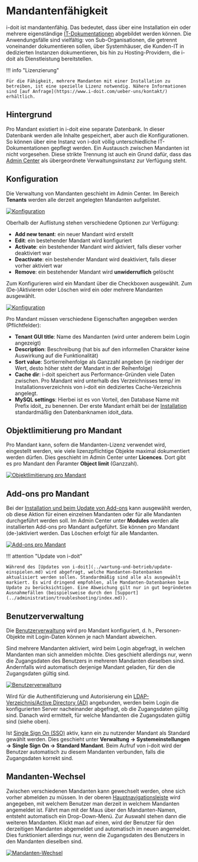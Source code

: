 # Mandantenfähigkeit

i-doit ist mandantenfähig. Das bedeutet, dass über eine Installation ein oder mehrere eigenständige [IT-Dokumentationen](../glossar.md) abgebildet werden können. Die Anwendungsfälle sind vielfältig: von Sub-Organisationen, die getrennt voneinander dokumentieren sollen, über Systemhäuser, die Kunden-IT in dedizierten Instanzen dokumentieren, bis hin zu Hosting-Providern, die i-doit als Dienstleistung bereitstellen.

!!! info "Lizenzierung"

    Für die Fähigkeit, mehrere Mandanten mit einer Installation zu betreiben, ist eine spezielle Lizenz notwendig. Nähere Informationen sind [auf Anfrage](https://www.i-doit.com/ueber-uns/kontakt/) erhältlich.

Hintergrund
-----------

Pro Mandant existiert in i-doit eine separate Datenbank. In dieser Datenbank werden alle Inhalte gespeichert, aber auch die Konfigurationen. So können über eine Instanz von i-doit völlig unterschiedliche IT-Dokumentationen gepflegt werden. Ein Austausch zwischen Mandanten ist nicht vorgesehen. Diese strikte Trennung ist auch ein Grund dafür, dass das [Admin Center](../administration/admin-center.md) als übergeordnete Verwaltungsinstanz zur Verfügung steht.

Konfiguration
-------------

Die Verwaltung von Mandanten geschieht im Admin Center. Im Bereich **Tenants** werden alle derzeit angelegten Mandanten aufgelistet.

[![Konfiguration](../assets/images/de/administration/mandantenfaehigkeit/1-mand.png)](../assets/images/de/administration/mandantenfaehigkeit/1-mand.png)

Oberhalb der Auflistung stehen verschiedene Optionen zur Verfügung:

*   **Add new tenant**: ein neuer Mandant wird erstellt
*   **Edit**: ein bestehender Mandant wird konfiguriert
*   **Activate**: ein bestehender Mandant wird aktiviert, falls dieser vorher deaktiviert war
*   **Deactivate**: ein bestehender Mandant wird deaktiviert, falls dieser vorher aktiviert war
*   **Remove**: ein bestehender Mandant wird **unwiderruflich** gelöscht

Zum Konfigurieren wird ein Mandant über die Checkboxen ausgewählt. Zum (De-)Aktivieren oder Löschen wird ein oder mehrere Mandanten ausgewählt.

[![Konfiguration](../assets/images/de/administration/mandantenfaehigkeit/2-mand.png)](../assets/images/de/administration/mandantenfaehigkeit/2-mand.png)

Pro Mandant müssen verschiedene Eigenschaften angegeben werden (Pflichtfelder):

*   **Tenant GUI title**: Name des Mandanten (wird unter anderem beim Login angezeigt)
*   **Description**: Beschreibung (hat bis auf den informellen Charakter keine Auswirkung auf die Funktionalität)
*   **Sort value**: Sortierreihenfolge als Ganzzahl angeben (je niedriger der Wert, desto höher steht der Mandant in der Reihenfolge)
*   **Cache dir**: i-doit speichert aus Performance-Gründen viele Daten zwischen. Pro Mandant wird unterhalb des Verzeichnisses temp/ im Installationsverzeichnis von i-doit ein dediziertes Cache-Verzeichnis angelegt.
*   **MySQL settings**: Hierbei ist es von Vorteil, den Database Name mit Prefix idoit_ zu benennen. Der erste Mandant erhält bei der [Installation](../installation/manuelle-installation/setup.md) standardmäßig den Datenbanknamen idoit_data.

Objektlimitierung pro Mandant
-----------------------------

Pro Mandant kann, sofern die Mandanten-Lizenz verwendet wird, eingestellt werden, wie viele lizenzpflichtige Objekte maximal dokumentiert werden dürfen. Dies geschieht im Admin Center unter **Licences**. Dort gibt es pro Mandant den Paramter **Object limit** (Ganzzahl).

[![Objektlimitierung pro Mandant](../assets/images/de/administration/mandantenfaehigkeit/3-mand.png)](../assets/images/de/administration/mandantenfaehigkeit/3-mand.png)

Add-ons pro Mandant
-------------------

Bei der [Installation und beim Update von Add-ons](../i-doit-pro-add-ons/i-diary.md) kann ausgewählt werden, ob diese Aktion für einen einzelnen Mandanten oder für alle Mandanten durchgeführt werden soll. Im Admin Center unter **Modules** werden alle installierten Add-ons pro Mandant aufgeführt. Sie können pro Mandant (de-)aktiviert werden. Das Löschen erfolgt für alle Mandanten.

[![Add-ons pro Mandant](../assets/images/de/administration/mandantenfaehigkeit/4-mand.png)](../assets/images/de/administration/mandantenfaehigkeit/4-mand.png)

!!! attention "Update von i-doit"

    Während des [Updates von i-doit](../wartung-und-betrieb/update-einspielen.md) wird abgefragt, welche Mandanten-Datenbanken aktualisiert werden sollen. Standardmäßig sind alle als ausgewählt markiert. Es wird dringend empfohlen, alle Mandanten-Datenbanken beim Update zu berücksichtigen. Eine Abweichung gilt nur in gut begründeten Ausnahmefällen (beispielsweise durch den [Support](../administration/troubleshooting/index.md)).

Benutzerverwaltung
------------------

Die [Benutzerverwaltung](../grundlagen/erstanmeldung.md) wird pro Mandant konfiguriert, d. h., Personen-Objekte mit Login-Daten können je nach Mandant abweichen.

Sind mehrere Mandanten aktiviert, wird beim Login abgefragt, in welchen Mandanten man sich anmelden möchte. Dies geschieht allerdings nur, wenn die Zugangsdaten des Benutzers in mehreren Mandanten dieselben sind. Andernfalls wird automatisch derjenige Mandant geladen, für den die Zugangsdaten gültig sind.

[![Benutzerverwaltung](../assets/images/de/administration/mandantenfaehigkeit/5-mand.png)](../assets/images/de/administration/mandantenfaehigkeit/5-mand.png)

Wird für die Authentifizierung und Autorisierung ein [LDAP-Verzeichnis/Active Directory (AD)](../automatisierung-und-integration/ldap-verzeichnis/index.md) angebunden, werden beim Login die konfigurierten Server nacheinander abgefragt, ob die Zugangsdaten gültig sind. Danach wird ermittelt, für welche Mandanten die Zugangsdaten gültig sind (siehe oben).

Ist [Single Sign On (SSO)](../automatisierung-und-integration/single-sign-on/index.md) aktiv, kann ein zu nutzender Mandant als Standard gewählt werden. Dies geschieht unter **Verwaltung → Systemeinstellungen → Single Sign On → Standard Mandant**. Beim Aufruf von i-doit wird der Benutzer automatisch zu diesem Mandanten verbunden, falls die Zugangsdaten korrekt sind.

Mandanten-Wechsel
-----------------

Zwischen verschiedenen Mandanten kann gewechselt werden, ohne sich vorher abmelden zu müssen. In der oberen [Hauptnavigationsleiste](../grundlagen/struktur-it-dokumentation.md) wird angegeben, mit welchem Benutzer man derzeit in welchem Mandanten angemeldet ist. Fährt man mit der Maus über den Mandanten-Namen, entsteht automatisch ein Drop-Down-Menü. Zur Auswahl stehen dann die weiteren Mandanten. Klickt man auf einen, wird der Benutzer für den derzeitigen Mandanten abgemeldet und automatisch im neuen angemeldet. Dies funktioniert allerdings nur, wenn die Zugangsdaten des Benutzers in den Mandanten dieselben sind.

[![Mandanten-Wechsel](../assets/images/de/administration/mandantenfaehigkeit/6-mand.png)](../assets/images/de/administration/mandantenfaehigkeit/6-mand.png)
